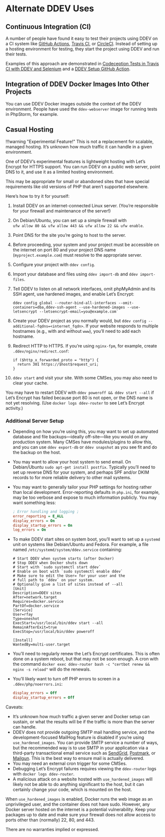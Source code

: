 # Alternate DDEV Uses

## Continuous Integration (CI)

A number of people have found it easy to test their projects using DDEV on a CI system like [GitHub Actions](https://github.com/features/actions), [Travis CI](https://www.travis-ci.com), or [CircleCI](https://circleci.com). Instead of setting up a hosting environment for testing, they start the project using DDEV and run their tests.

Examples of this approach are demonstrated in [Codeception Tests in Travis CI with DDEV and Selenium](https://dev.to/tomasnorre/codeception-tests-in-travis-ci-with-ddev-and-selenium-1607) and a [DDEV Setup GitHub Action](https://github.com/jonaseberle/github-action-setup-ddev).

## Integration of DDEV Docker Images Into Other Projects

You can use DDEV Docker images outside the context of the DDEV environment. People have used the `ddev-webserver` image for running tests in PhpStorm, for example.

## Casual Hosting

!!!warning "Experimental Feature!"
    This is not a replacement for scalable, managed hosting. It’s unknown how much traffic it can handle in a given environment.

One of DDEV’s experimental features is lightweight hosting with Let’s Encrypt for HTTPS support. You can run DDEV on a public web server, point DNS to it, and use it as a limited hosting environment.

This may be appropriate for small or abandoned sites that have special requirements like old versions of PHP that aren’t supported elsewhere.

Here’s how to try it for yourself:

1. Install DDEV on an internet-connected Linux server. (You’re responsible for your firewall and maintenance of the server!)
2. On Debian/Ubuntu, you can set up a simple firewall with  
`ufw allow 80 && ufw allow 443 && ufw allow 22 && ufw enable`.
3. Point DNS for the site you’re going to host to the server.
4. Before proceeding, your system and your project must be accessible on the internet on port 80 and your project DNS name (`myproject.example.com`) must resolve to the appropriate server.
5. Configure your project with `ddev config`.
6. Import your database and files using `ddev import-db` and `ddev import-files`.
7. Tell DDEV to listen on all network interfaces, omit phpMyAdmin and its SSH agent, use hardened images, and enable Let’s Encrypt:  

    ```
    ddev config global --router-bind-all-interfaces --omit-containers=dba,ddev-ssh-agent --use-hardened-images --use-letsencrypt --letsencrypt-email=you@example.com`
    ```

8. Create your DDEV project as you normally would, but `ddev config --additional-fqdns=<internet_fqdn>`. If your website responds to multiple hostnames (e.g., with and without `www`), you’ll need to add each hostname.
9. Redirect HTTP to HTTPS. If you’re using `nginx-fpm`, for example, create `.ddev/nginx/redirect.conf`:

    ```
    if ($http_x_forwarded_proto = "http") {
      return 301 https://$host$request_uri;
    }
    ```

10. `ddev start` and visit your site. With some CMSes, you may also need to clear your cache.

You may have to restart DDEV with `ddev poweroff && ddev start --all` if Let’s Encrypt has failed because port 80 is not open, or the DNS name is not yet resolving. (Use `docker logs ddev-router` to see Let’s Encrypt activity.)

### Additional Server Setup

* Depending on how you’re using this, you may want to set up automated database and file backups—ideally off-site—like you would on any production system. Many CMSes have modules/plugins to allow this, and you can use `ddev export-db` or `ddev snapshot` as you see fit and do the backup on the host.
* You may want to allow your host system to send email. On Debian/Ubuntu `sudo apt-get install postfix`. Typically you’ll need to set up reverse DNS for your system, and perhaps SPF and/or DKIM records to for more reliable delivery to other mail systems.
* You may want to generally tailor your PHP settings for hosting rather than local development. Error-reporting defaults in `php.ini`, for example, may be too verbose and expose to much information publicly. You may want something less:

    ```ini
    ; Error handling and logging ;
    error_reporting = E_ALL
    display_errors = On
    display_startup_errors = On
    log_errors = On
    ```

* To make DDEV start sites on system boot, you’ll want to set up a `systemd` unit on systems like Debian/Ubuntu and Fedora. For example, a file named `/etc/systemd/system/ddev.service` containing:

    ```
    # Start DDEV when system starts (after Docker)
    # Stop DDEV when Docker shuts down
    # Start with `sudo systemctl start ddev`
    # Enable on boot with `sudo systemctl enable ddev`
    # Make sure to edit the User= for your user and the
    # full path to `ddev` on your system.
    # Optionally give a list of sites instead of --all
    [Unit]
    Description=DDEV sites
    After=network.target
    Requires=docker.service
    PartOf=docker.service
    [Service]
    User=rfay
    Type=oneshot
    ExecStart=/usr/local/bin/ddev start --all
    RemainAfterExit=true
    ExecStop=/usr/local/bin/ddev poweroff
    
    [Install]
    WantedBy=multi-user.target
    ```

* You’ll need to regularly renew the Let’s Encrypt certificates. This is often done on a system reboot, but that may not be soon enough. A cron with the command `docker exec ddev-router bash -c "certbot renew && nginx -s reload"` will do the renewals.
* You’ll likely want to turn off PHP errors to screen in a `.ddev/php/noerrors.ini`:

    ```ini
    display_errors = Off
    display_startup_errors = Off
    ```

Caveats:

* It’s unknown how much traffic a given server and Docker setup can sustain, or what the results will be if the traffic is more than the server can handle.
* DDEV does not provide outgoing SMTP mail handling service, and the development-focused MailHog feature is disabled if you’re using `use_hardened_images`. You can provide SMTP service a number of ways, but the recommended way is to use SMTP in your application via a third-party transactional email service such as [SendGrid](https://sendgrid.com), [Postmark](https://postmarkapp.com), or [Mailgun](https://www.mailgun.com). This is the best way to ensure mail is actually delivered.
* You may need an external cron trigger for some CMSes.
* Debugging Let’s Encrypt failures requires viewing the `ddev-router` logs with `docker logs ddev-router`.
* A malicious attack on a website hosted with `use_hardened_images` will likely not be able to do anything significant to the host, but it can certainly change your code, which is mounted on the host.

When `use_hardened_images` is enabled, Docker runs the web image as an unprivileged user, and the container does not have sudo. However, any Docker server hosted on the internet is a potential vulnerability. Keep your packages up to date and make sure your firewall does not allow access to ports other than (normally) 22, 80, and 443.

There are no warranties implied or expressed.
